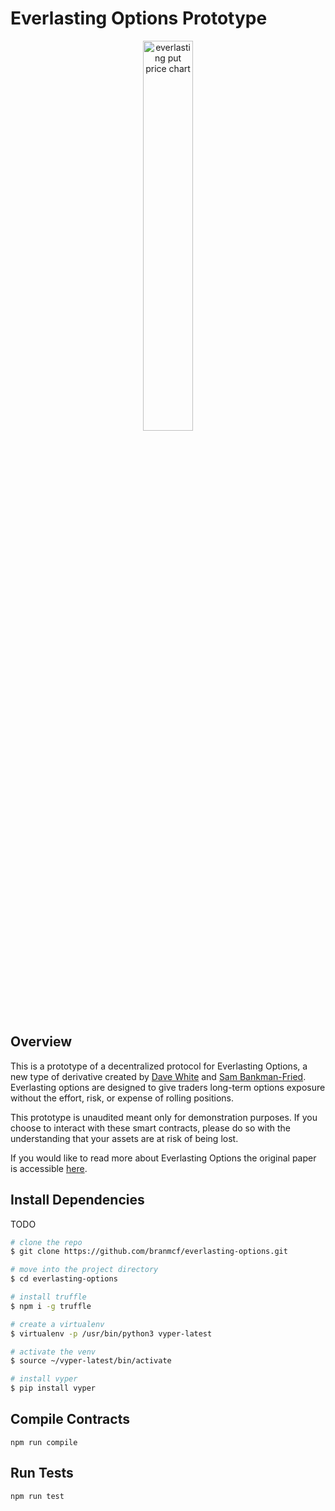 # Everlasting Options Prototype
 <p align="center"> 
    <img 
        src="https://user-images.githubusercontent.com/8098163/119282447-b016a880-bc07-11eb-86ba-6ee503b40f2c.png" 
        alt="everlasting put price chart" 
        height="40%"
        width="40%">
 </p>

## Overview
This is a prototype of a decentralized protocol for Everlasting Options, a new type of derivative created by [Dave White](https://twitter.com/_Dave__White_) and [Sam Bankman-Fried](https://twitter.com/SBF_Alameda). Everlasting options are designed to give traders long-term options exposure without the effort, risk, or expense of rolling positions. 

This prototype is unaudited meant only for demonstration purposes. If you choose to interact with these smart contracts, please do so with the understanding that your assets are at risk of being lost.

If you would like to read more about Everlasting Options the original paper is accessible [here](https://www.paradigm.xyz/papers/everlasting_options.pdf).

## Install Dependencies
TODO
```bash
# clone the repo
$ git clone https://github.com/branmcf/everlasting-options.git

# move into the project directory
$ cd everlasting-options

# install truffle
$ npm i -g truffle

# create a virtualenv
$ virtualenv -p /usr/bin/python3 vyper-latest

# activate the venv
$ source ~/vyper-latest/bin/activate

# install vyper
$ pip install vyper
```

## Compile Contracts
`npm run compile`

## Run Tests
`npm run test`
